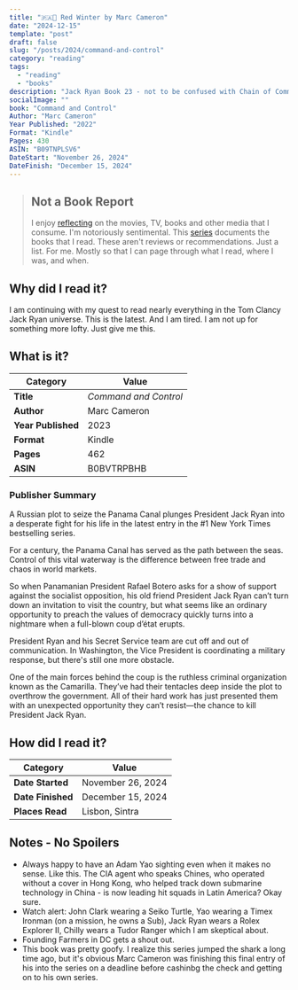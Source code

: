 ```yaml
---
title: "🇵🇦🚢 Red Winter by Marc Cameron"
date: "2024-12-15"
template: "post"
draft: false
slug: "/posts/2024/command-and-control"
category: "reading"
tags:
  - "reading"
  - "books"
description: "Jack Ryan Book 23 - not to be confused with Chain of Command"
socialImage: ""
book: "Command and Control"
Author: "Marc Cameron"
Year Published: "2022"
Format: "Kindle"
Pages: 430
ASIN: "B09TNPLSV6"
DateStart: "November 26, 2024"
DateFinish: "December 15, 2024"
---
```


> ## Not a Book Report
> I enjoy [reflecting](https://blog.samrhea.com/posts/2019/analyze-media-habits) on the movies, TV, books and other media that I consume. I'm notoriously sentimental. This [series](https://blog.samrhea.com/category/reading) documents the books that I read. These aren't reviews or recommendations. Just a list. For me. Mostly so that I can page through what I read, where I was, and when.

## Why did I read it?
I am continuing with my quest to read nearly everything in the Tom Clancy Jack Ryan universe. This is the latest. And I am tired. I am not up for something more lofty. Just give me this.

## What is it?
|Category|Value|
|---|---|
|**Title**|*Command and Control*|
|**Author**|Marc Cameron|
|**Year Published**|2023|
|**Format**|Kindle|
|**Pages**|462|
|**ASIN**|B0BVTRPBHB|

### Publisher Summary

A Russian plot to seize the Panama Canal plunges President Jack Ryan into a desperate fight for his life in the latest entry in the #1 New York Times bestselling series.

For a century, the Panama Canal has served as the path between the seas. Control of this vital waterway is the difference between free trade and chaos in world markets.

So when Panamanian President Rafael Botero asks for a show of support against the socialist opposition, his old friend President Jack Ryan can’t turn down an invitation to visit the country, but what seems like an ordinary opportunity to preach the values of democracy quickly turns into a nightmare when a full-blown coup d’état erupts.

President Ryan and his Secret Service team are cut off and out of communication. In Washington, the Vice President is coordinating a military response, but there's still one more obstacle.

One of the main forces behind the coup is the ruthless criminal organization known as the Camarilla. They’ve had their tentacles deep inside the plot to overthrow the government. All of their hard work has just presented them with an unexpected opportunity they can’t resist—the chance to kill President Jack Ryan.

## How did I read it?
|Category|Value|
|---|---|
|**Date Started**|November 26, 2024|
|**Date Finished**|December 15, 2024|
|**Places Read**|Lisbon, Sintra|

## Notes - No Spoilers
* Always happy to have an Adam Yao sighting even when it makes no sense. Like this. The CIA agent who speaks Chines, who operated without a cover in Hong Kong, who helped track down submarine technology in China - is now leading hit squads in Latin America? Okay sure.
* Watch alert: John Clark wearing a Seiko Turtle, Yao wearing a Timex Ironman (on a mission, he owns a Sub), Jack Ryan wears a Rolex Explorer II, Chilly wears a Tudor Ranger which I am skeptical about.
* Founding Farmers in DC gets a shout out.
* This book was pretty goofy. I realize this series jumped the shark a long time ago, but it's obvious Marc Cameron was finishing this final entry of his into the series on a deadline before cashinbg the check and getting on to his own series.
